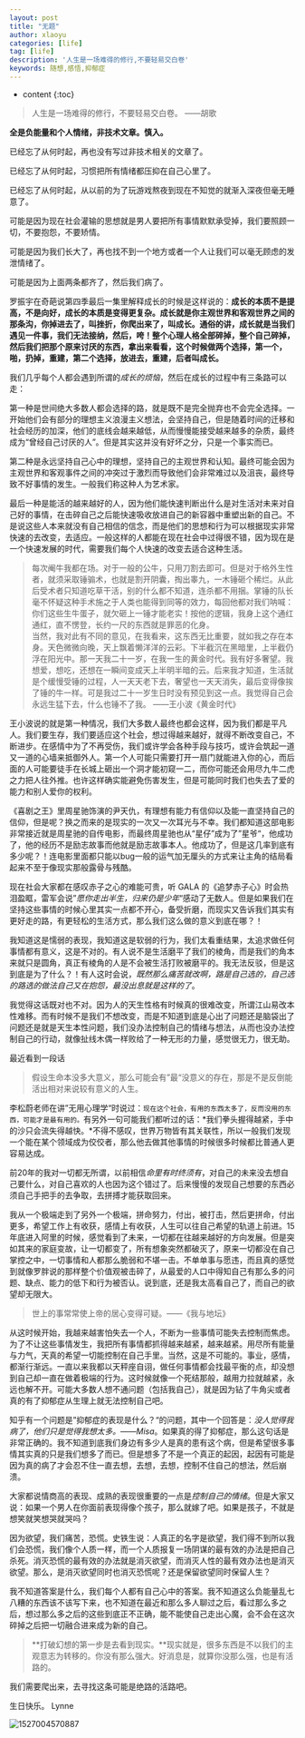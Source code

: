 ```yaml
---
layout: post
title: "无题"
author: xlaoyu
categories: [life]
tag: [life]
description: '人生是一场难得的修行,不要轻易交白卷'
keywords: 随想,感悟,抑郁症
---
```



* content
{:toc}


> 人生是一场难得的修行，不要轻易交白卷。  ——胡歌

**全是负能量和个人情绪，非技术文章。慎入。**





已经忘了从何时起，再也没有写过非技术相关的文章了。

已经忘了从何时起，习惯把所有情绪都压抑在自己心里了。

已经忘了从何时起，从以前的为了玩游戏熬夜到现在不知觉的就渐入深夜但毫无睡意了。


可能是因为现在社会灌输的思想就是男人要把所有事情默默承受掉，我们要照顾一切，不要抱怨，不要矫情。

可能是因为我们长大了，再也找不到一个地方或者一个人让我们可以毫无顾虑的发泄情绪了。

可能是因为上面两条都齐了，然后我们病了。


罗振宇在奇葩说第四季最后一集里解释成长的时候是这样说的：**成长的本质不是提高，不是向好，成长的本质是变得更复杂。成长就是你主观世界和客观世界之间的那条沟，你掉进去了，叫挫折，你爬出来了，叫成长。通俗的讲，成长就是当我们遇见一件事，我们无法接纳，然后，咵！整个心理人格全部碎掉，整个自己碎掉，然后我们把那个原来讨厌的东西，拿出来看看，这个时候做两个选择，第一个，啪，扔掉，重建，第二个选择，放进去，重建，后者叫成长。**

我们几乎每个人都会遇到所谓的*成长的烦恼*，然后在成长的过程中有三条路可以走：

第一种是世间绝大多数人都会选择的路，就是既不是完全抛弃也不会完全选择。一开始他们会有部分的理想主义浪漫主义想法，会坚持自己，但是随着时间的迁移和社会经历的加深，他们的底线会越来越低，从而慢慢能接受越来越多的杂质，最终成为“曾经自己讨厌的人”。但是其实这并没有好坏之分，只是一个事实而已。

第二种是永远坚持自己心中的理想，坚持自己的主观世界和认知。最终可能会因为主观世界和客观事件之间的冲突过于激烈而导致他们会非常难过以及沮丧，最终导致不好事情的发生。一般我们称这种人为艺术家。

最后一种是能活的越来越好的人，因为他们能快速判断出什么是对生活对未来对自己好的事情，在击碎自己之后能快速吸收放进自己的新容器中重塑出新的自己。不是说这些人本来就没有自己相信的信念，而是他们的思想和行为可以根据现实非常快速的去改变，去适应。一般这样的人都能在现在社会中过得很不错，因为现在是一个快速发展的时代，需要我们每个人快速的改变去适合这种生活。


> 每次阉牛我都在场。对于一般的公牛，只用刀割去即可。但是对于格外生性者，就须采取锤骟术，也就是割开阴囊，掏出睾九，一木锤砸个稀烂。从此后受术者只知道吃草干活，别的什么都不知道，连杀都不用捆。掌锤的队长毫不怀疑这种手术施之于人类也能得到同等的效力，每回他都对我们呐喊：你们这些生牛蛋子，就欠砸上一锤才能老实！按他的逻辑，我身上这个通红通红，直不愣登，长约一尺的东西就是罪恶的化身。  
  当然，我对此有不同的意见，在我看来，这东西无比重要，就如我之存在本身。天色微微向晚，天上飘着懒洋洋的云彩。下半截沉在黑暗里，上半截仍浮在阳光中。那一天我二十一岁，在我一生的黄金时代。我有好多奢望。我想爱，想吃，还想在一瞬间变成天上半明半暗的云。后来我才知道，生活就是个缓慢受锤的过程，人一天天老下去，奢望也一天天消失，最后变得像挨了锤的牛一样。可是我过二十一岁生日时没有预见到这一点。我觉得自己会永远生猛下去，什么也锤不了我。
      ——王小波《黄金时代》

王小波说的就是第一种情况，我们大多数人最终也都会这样，因为我们都是平凡人。我们要生存，我们要适应这个社会，想过得越来越好，就得不断改变自己，不断进步。在感情中为了不再受伤，我们或许学会各种手段与技巧，或许会筑起一道又一道的心墙来抵御外人。第一个人可能只需要打开一扇门就能进入你的心，而后面的人可能要徒手在长城上砸出一个洞才能初窥一二，而你可能还会用尽九牛二虎之力把人往外推。也许这样确实能避免伤害发生，但是可能同时我们也失去了爱的能力和别人爱你的权利。


《喜剧之王》里周星驰饰演的尹天仇，有理想有能力有信仰以及能一直坚持自己的信仰，但是呢？换之而来的是现实的一次又一次耳光与不幸。我们都知道这部电影非常接近就是周星驰的自传电影，而最终周星驰也从“星仔”成为了”星爷“，他成功了，他的经历不是励志故事而他就是励志故事本人。他成功了，但是这几率到底有多少呢？！连电影里面都只能以bug一般的运气加无厘头的方式来让主角的结局看起来不至于像现实那般露骨与残酷。


现在社会大家都在感叹赤子之心的难能可贵，听 GALA 的《追梦赤子心》时会热泪盈眶，雷军会说”*愿你走出半生，归来仍是少年*“感动了无数人。但是如果我们在坚持这些事情的时候心里其实一点都不开心，备受折磨，而现实又告诉我们其实有更好走的路，有更轻松的生活方式，那么我们这么做的意义到底在哪？！


我知道这是懦弱的表现，我知道这是软弱的行为，我们太看重结果，太追求做任何事情都有意义，这是不对的。有人说不是生活磨平了我们的棱角，而是我们的角本来就只是圆角，真正有棱角的人是不会被生活打败被磨平的。我无法反驳，但是这到底是为了什么？！有人这时会说，*既然那么痛苦就改啊，路是自己选的，自己选的路选的做法自己又在抱怨，最没出息就是这样的了*。

我觉得这话既对也不对。因为人的天生性格有时候真的很难改变，所谓江山易改本性难移。而有时候不是我们不想改变，而是不知道到底是心出了问题还是脑袋出了问题还是就是天生本性问题，我们没办法控制自己的情绪与想法，从而也没办法控制自己的行动，就像扯线木偶一样败给了一种无形的力量，感觉很无力，很无助。

最近看到一段话

> 假设生命本没多大意义，那么可能会有”最“没意义的存在，那是不是反倒能活出相对来说较有意义的人生。

李松蔚老师在讲”无用心理学“时说过：`现在这个社会，有用的东西太多了，反而没用的东西，可能才是最有用的。`有另外一句可能我们都听过的话：*我们拳头握得越紧，手中的沙只会流失得越快。*不得不感叹，世界万物皆有其关联性，所以一般我们发现一个能在某个领域成为佼佼者，那么他去做其他事情的时候很多时候都比普通人更容易达成。

前20年的我对一切都无所谓，以前相信*命里有时终须有*，对自己的未来没去想自己要什么，对自己喜欢的人也因为这个错过了。后来慢慢的发现自己想要的东西必须自己手把手的去争取，去拼搏才能获取回来。

我从一个极端走到了另外一个极端，拼命努力，付出，被打击，然后更拼命，付出更多，希望工作上有收获，感情上有收获，人生可以往自己希望的轨道上前进。15年底进入阿里的时候，感觉看到了未来，一切都在往越来越好的方向发展。但是突如其来的家庭变故，让一切都变了，所有想象突然都破灭了，原来一切都没在自己掌控之中，一切事情和人都那么脆弱和不堪一击。不单单事与愿违，而且真的感觉到就像罗胖说的那样整个价值观被击碎了，从最爱的人口中得知自己有那么多的问题、缺点、能力的低下和行为被否认。说到底，还是我太高看自己了，而自己的欲望却无限大。

> 世上的事常常使上帝的居心变得可疑。——《我与地坛》

从这时候开始，我越来越害怕失去一个人，不断为一些事情可能失去控制而焦虑。为了不让这些事情发生，我把所有事情都抓得越来越紧，越来越紧。用尽所有能量与力气，天真的希望一切能控制在自己手里。当然，这是不可能的。事业，感情，都渐行渐远。一直以来我都以天秤座自诩，做任何事情都会找最平衡的点，却没想到自己却一直在做着极端的行为。这时候就像一个死结那般，越用力拉就越紧，永远也解不开。可能大多数人想不通问题（包括我自己），就是因为钻了牛角尖或者真的有了抑郁症从生理上就无法控制自己吧。


知乎有一个问题是”抑郁症的表现是什么？“的问题，其中一个回答是：*没人觉得我病了，他们只是觉得我想太多。——Misa*。如果真的得了抑郁症，那么这句话是非常正确的。我不知道到底我们身边有多少人是真的患有这个病，但是希望很多事情其实真的只是我们想多了而已。但是想多了不是一个真正的起因，起因有可能是因为真的病了才会忍不住一直去想，去想，去想，控制不住自己的想法，然后崩溃。

大家都说情商高的表现、成熟的表现很重要的一点是*控制自己的情绪*。但是大家又说：如果一个男人在你面前表现得像个孩子，那么就嫁了吧。如果是孩子，不就是想笑就笑想哭就哭吗？


因为欲望，我们痛苦，恐慌。史铁生说：人真正的名字是欲望，我们得不到所以我们会恐慌，我们像个人质一样，而一个人质报复一场阴谋的最有效的办法是把自己杀死。消灭恐慌的最有效的办法就是消灭欲望，而消灭人性的最有效办法也是消灭欲望。那么，是消灭欲望同时也消灭恐慌呢？还是保留欲望同时保留人生？

我不知道答案是什么，我们每个人都有自己心中的答案。我不知道这么负能量乱七八糟的东西该不该写下来，也不知道在最近和那么多人聊过之后，看过那么多之后，想过那么多之后的这些到底正不正确，能不能使自己走出心魔，会不会在这次碎掉之后把一切融合进来成为新的自己。

> **打破幻想的第一步是去看到现实。**现实就是，很多东西是不以我们的主观意志为转移的。你没有那么强大。好消息是，就算你没那么强，也是有活路的。

我们需要爬出来，去寻找这条可能是绝路的活路吧。


生日快乐。 Lynne

![1527004570887](https://user-images.githubusercontent.com/6936358/40374520-d25b4d1c-5e1b-11e8-8ce0-3da29ec457b1.jpg)
